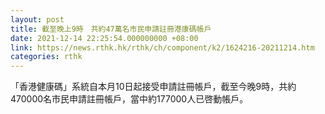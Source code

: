 ```yaml
---
layout: post
title: 截至晚上9時　共約47萬名市民申請註冊港康碼帳戶
date: 2021-12-14 22:25:54.000000000 +08:00
link: https://news.rthk.hk/rthk/ch/component/k2/1624216-20211214.htm
categories: rthk
---
```


「香港健康碼」系統自本月10日起接受申請註冊帳戶，截至今晚9時，共約470000名市民申請註冊帳戶，當中約177000人已啓動帳戶。
